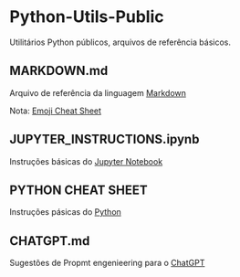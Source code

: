 # Python-Utils-Public
Utilitários Python públicos, arquivos de referência básicos.

## MARKDOWN.md
Arquivo de referência da linguagem [Markdown](https://github.com/ML-Passionate/Python-Utils-Public/blob/main/MarkDown.MD)

Nota: [Emoji Cheat Sheet](https://github.com/ikatyang/emoji-cheat-sheet)

## JUPYTER_INSTRUCTIONS.ipynb
Instruções básicas do [Jupyter Notebook](https://github.com/ML-Passionate/Python-Utils-Public/blob/main/Jupyter_instructions.ipynb)

## PYTHON CHEAT SHEET
Instruções pásicas do [Python](https://github.com/ML-Passionate/Python-Utils-Public/blob/main/images/PythonCheatSheet.png)

## CHATGPT.md
Sugestões de Propmt engenieering para o [ChatGPT](https://github.com/ML-Passionate/Python-Utils-Public/blob/main/CHATGPT.MD)

